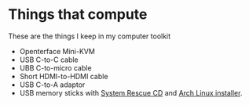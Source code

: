 # Things that compute
These are the things I keep in my computer toolkit

- Openterface Mini-KVM
- USB C-to-C cable
- UBB C-to-micro cable
- Short HDMI-to-HDMI cable
- USB C-to-A adaptor
- USB memory sticks with [System Rescue CD](https://www.system-rescue.org/) and [Arch Linux installer](https://www.archlinux.org). 
